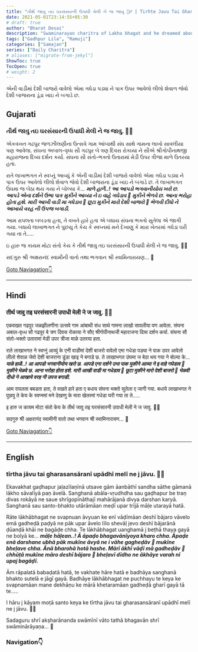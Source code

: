 ```yaml
---
title: "તીર્થ જાવુ તઇ ઘરસંસારની ઉપાધી મેલી ને જ જાવુ 🙆‍♂️ | Tirhte Javu Tai Gharasansarani Upadhi Meli Ne J Javu"
date: 2021-05-01T23:14:55+05:30
# draft: true
author: "Bharat Desai"
description: "Swaminarayan charitra of Lakha bhagat and he dreamed about his farm | About lord Swaminarayan"
tags: ["Gadhpur Lila", "Ramuji"]
categories: ["Samajan"]
series: ["Daily Charitra"]
# aliases: ["migrate-from-jekyl"]
ShowToc: true
TocOpen: true
# weight: 2
---
```


<!-- this Content Here will shown id listing page till "more" tag -->
એની વાડીમાં દેશી બાજરો વાવેલો એમા ગધેડા પડ્યા ને પાક ઉપર આવેલો લીલો શેવાળ જેવો દેશી બાજરાના ડૂંડા ખાઇ ને બગાડે છ.
<!--more-->

## Gujarati
### તીર્થ જાવુ તઇ ઘરસંસારની ઉપાધી મેલી ને જ જાવુ. :ok_man:

એકવખત ગઢપુર જળઝીલણીના ઉત્સવે ગામ આંબાથી સંધ સાથે ગામના લાખો સાવલીયા પણ આવેલા. સંઘના અબાલ-વૃધ્ધ સૌ ગઢપુર બે ત્રણ દિવસ રોકાયા ને સૌએ શ્રીગોપીનાથજી મહારાજના દિવ્ય દર્શન કર્યા. સંઘના સૌ સંતો-ભક્તો ઉતારામાં મેડી ઉપર ત્રીજા માળે ઉતરયા હતા. 

રાતે લાખાભગત ને સ્વપ્નું આવ્યું કે એની વાડીમાં દેશી બાજરો વાવેલો એમા ગધેડા પડ્યા ને પાક ઉપર આવેલો લીલો શેવાળ જેવો દેશી બાજરાના ડૂંડા ખાઇ ને બગાડે છ. તે લાખાભગત ઉંઘમા જ બેઠા થય ગયા ને બોલ્યા કે... __*માળે હાળેં..! આ આપડો ભગવાનીયોય ખરો છ. આપડે એના દર્શને ઉભા પાક મુકીને આવ્યા ને ઇ વાહે ગઘેડાવ :water_buffalo: મુકીને ભેળવે છ. આના ભરોહા હોતા હશે. મારી આખી વાડી મા ગધેડાવ :water_buffalo: છૂટા મુકીને મારો દેશી બાજરો :herb: ભેળવી દીધો ને આખાયે વરહ ની ઉપજ બગાડી.*__

આમ રાપલતા બબડતા હતા, તે વખતે હારે હતા એ બધાય સંઘના ભક્તો સુતેલા એ જાગી ગયા. બધાયે લાખાભગત ને પુછયુ તે કેય કે સ્વપ્નમાં મને દેખાણુ કે મારા ખેતરમાં ગધેડા ઘરી ગયા તા તે.....

ઇ હારુ જ કાયમ મોટા સંતો કેય કે તીર્થ જાવુ તઇ ઘરસંસારની ઉપાધી મેલી ને જ જાવુ. :ok_man:

સદગુરુ શ્રી અક્ષરાનંદ સ્વામીની વાતો તથા ભગવાન શ્રી સ્વામિનારાયણ...
:pray:

[Goto Naviagation:point_down: ](#navigation)

----
## Hindi
### तीर्थ जावु तइ घरसंसारनी उपाधी मेली ने ज जावु. :ok_man:

एकवखत गढपुर जळझीलणीना उत्सवे गाम आंबाथी संध साथे गामना लाखो सावलीया पण आवेला. संघना अबाल-वृध्ध सौ गढपुर बे त्रण दिवस रोकाया ने सौए श्रीगोपीनाथजी महाराजना दिव्य दर्शन कर्या. संघना सौ संतो-भक्तो उतारामां मेडी उपर त्रीजा माळे उतरया हता. 

राते लाखाभगत ने स्वप्नुं आव्युं के एनी वाडीमां देशी बाजरो वावेलो एमा गधेडा पड्या ने पाक उपर आवेलो लीलो शेवाळ जेवो देशी बाजराना डूंडा खाइ ने बगाडे छ. ते लाखाभगत उंघमा ज बेठा थय गया ने बोल्या के... __*माळे हाळें..! आ आपडो भगवानीयोय खरो छ. आपडे एना दर्शने उभा पाक मुकीने आव्या ने इ वाहे गघेडाव :water_buffalo: मुकीने भेळवे छ. आना भरोहा होता हशे. मारी आखी वाडी मा गधेडाव :water_buffalo: छूटा मुकीने मारो देशी बाजरो :herb: भेळवी दीधो ने आखाये वरह नी उपज बगाडी.*__

आम रापलता बबडता हता, ते वखते हारे हता ए बधाय संघना भक्तो सुतेला ए जागी गया. बधाये लाखाभगत ने पुछयु ते केय के स्वप्नमां मने देखाणु के मारा खेतरमां गधेडा घरी गया ता ते.....

इ हारु ज कायम मोटा संतो केय के तीर्थ जावु तइ घरसंसारनी उपाधी मेली ने ज जावु. :ok_man:

सदगुरु श्री अक्षरानंद स्वामीनी वातो तथा भगवान श्री स्वामिनारायण...
:pray:

[Goto Naviagation:point_down: ](#navigation)

----
## English
### tīrtha jāvu tai gharasansāranī upādhī melī ne j jāvu. :ok_man:

Ekavakhat gaḍhapur jaḷazīlaṇīnā utsave gām āanbāthī sandha sāthe gāmanā lākho sāvalīyā paṇ āvelā. Sanghanā abāla-vṛudhdha sau gaḍhapur be traṇ divas rokāyā ne saue shrīgopīnāthajī mahārājanā divya darshan karyā. Sanghanā sau santo-bhakto utārāmāan meḍī upar trījā māḷe utarayā hatā. 

Rāte lākhābhagat ne svapnuan āvyuan ke enī vāḍīmāan deshī bājaro vāvelo emā gadheḍā paḍyā ne pāk upar āvelo līlo shevāḷ jevo deshī bājarānā ḍūanḍā khāi ne bagāḍe chha. Te lākhābhagat uanghamā j beṭhā thaya gayā ne bolyā ke... __*māḷe hāḷean..! Ā āpaḍo bhagavānīyoya kharo chha. Āpaḍe enā darshane ubhā pāk mukīne āvyā ne i vāhe gagheḍāv :water_buffalo: mukīne bheḷave chha. Ānā bharohā hotā hashe. Mārī ākhī vāḍī mā gadheḍāv :water_buffalo: chhūṭā mukīne māro deshī bājaro :herb: bheḷavī dīdho ne ākhāye varah nī upaj bagāḍī.*__

Ām rāpalatā babaḍatā hatā, te vakhate hāre hatā e badhāya sanghanā bhakto sutelā e jāgī gayā. Badhāye lākhābhagat ne puchhayu te keya ke svapnamāan mane dekhāṇu ke mārā khetaramāan gadheḍā gharī gayā tā te.....

I hāru j kāyam moṭā santo keya ke tīrtha jāvu tai gharasansāranī upādhī melī ne j jāvu. :ok_man:

Sadaguru shrī akṣharānanda swāmīnī vāto tathā bhagavān shrī swāminārāyaṇa...
:pray:

### Navigation:point_down: